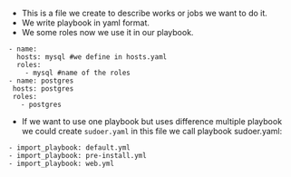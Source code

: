 - This is a file we create to describe works or jobs we want to do it.
-  We write playbook in yaml format.
-  We some roles now we  use it in our playbook.
 ```
 - name:
   hosts: mysql #we define in hosts.yaml
   roles:
	 - mysql #name of the roles
- name: postgres
  hosts: postgres
  roles:
	- postgres 
```
-  If we want to use one playbook but uses difference multiple playbook  we could create `sudoer.yaml` in this file we call playbook
sudoer.yaml:
```
- import_playbook: default.yml
- import_playbook: pre-install.yml
- import_playbook: web.yml
```
